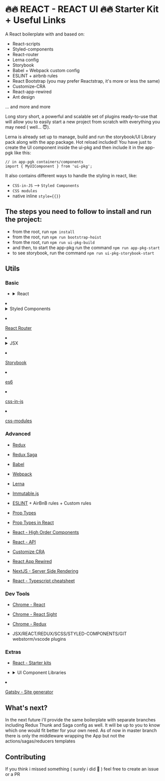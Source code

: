 # 🔥🔥 REACT - REACT UI 🔥🔥 Starter Kit + Useful Links

A React boilerplate with and based on:
  - React-scripts
  - Styled-components
  - React-router
  - Lerna config
  - Storybook
  - Babel + Webpack custom config
  - ESLINT + airbnb rules
  - React Bootstrap (you may prefer Reactstrap, it's more or less the same)
  - Customize-CRA
  - React-app-rewired
  - Ant design
  
  ... and more and more
  
  Long story short, a powerful and scalable set of plugins ready-to-use that will allow you to easily start a new project from scratch with everything you may need ( well... 😇).
  
  Lerna is already set up to manage, build and run the storybook/UI Library pack along with the app package. Hot reload included! 
  You have just to create the UI component inside the ui-pkg and then include it in the app-pgk like this:

  ```tsx
// in app-pgk containers/components  
import { MyUIComponent } from 'ui-pkg';
```
   
   It also contains different ways to handle the styling in react, like:
   - `CSS-in-JS` --> `Styled Components`
   - `CSS modules`
   - native inline `style={{}}` 

## The steps you need to follow to install and run the project:

- from the root, run `npm install`
- from the root, run `npm run bootstrap-hoist`
- from the root, run `npm run ui-pkg-build`
- and then, to start the app-pkg run the command `npm run app-pkg-start`
- to see storybook, run the command `npm run ui-pkg-storybook-start`

## Utils

### Basic
- <details><summary>React</summary>

  - [Getting started](https://reactjs.org/docs/getting-started.html)

  - [Hello World](https://reactjs.org/docs/hello-world.html)

  - [Compontents and props](https://reactjs.org/docs/components-and-props.html)

  - [State and lifecycle](https://reactjs.org/docs/state-and-lifecycle.html)

  - [Conditional rendering](https://reactjs.org/docs/conditional-rendering.html)

  - [Thinking in react](https://reactjs.org/docs/thinking-in-react.html)

  - [Create React App](https://facebook.github.io/create-react-app/docs/getting-started)

  - [Create React App v2 release note](https://reactjs.org/blog/2018/10/01/create-react-app-v2.html)</details>

- <details><summary>Styled Components</summary>

  - [Basic](https://www.styled-components.com/docs/basics)

  - [Advanced](https://www.styled-components.com/docs/advanced)</details>

- [React Router](https://reacttraining.com/react-router/web/example/basic)

- <details><summary>JSX</summary>

  - [JSX](https://jsx.github.io/)

  - [JSX in react](https://reactjs.org/docs/introducing-jsx.html)</details>

- [Storybook](https://storybook.js.org/basics/introduction/)

- [es6](http://es6-features.org/)

- [css-in-js](https://cssinjs.org)

- [css-modules](https://glenmaddern.com/articles/css-modules)



### Advanced

- [Redux](https://redux.js.org/)

- [Redux Saga](https://redux-saga.js.org/docs/introduction/BeginnerTutorial.html)

- [Babel](https://babeljs.io/)

- [Webpack](https://webpack.js.org/)

- [Lerna](https://github.com/lerna/lerna)

- [Immutable.js](https://facebook.github.io/immutable-js/)

- [ESLINT](https://eslint.org/) + AirBnB rules + Custom rules

- [Prop Types](https://www.npmjs.com/package/prop-types)

- [Prop Types in React](https://reactjs.org/docs/typechecking-with-proptypes.html
)

- [React - High Order Components](https://reactjs.org/docs/higher-order-components.html)

- [React - API](https://reactjs.org/docs/react-api.html)

- [Customize CRA](https://github.com/arackaf/customize-cra)

- [React App Rewired](https://github.com/timarney/react-app-rewired)

- [NextJS - Server Side Rendering](https://nextjs.org/)

- [React - Typescript cheatsheet](https://github.com/sw-yx/react-typescript-cheatsheet?fbclid=IwAR1OHnqDaghBIfRTwd9X3n574vLkXKCT5qijXL53B_cNT43JX953DMmeA2Y)

### Dev Tools

- [Chrome - React](https://chrome.google.com/webstore/detail/react-developer-tools/fmkadmapgofadopljbjfkapdkoienihi?hl=en)

- [Chrome - React Sight](https://chrome.google.com/webstore/detail/react-sight/aalppolilappfakpmdfdkpppdnhpgifn)

- [Chrome - Redux](https://chrome.google.com/webstore/detail/redux-devtools/lmhkpmbekcpmknklioeibfkpmmfibljd)

- JSX/REACT/REDUX/SCSS/STYLED-COMPONENTS/GIT webstorm/vscode plugins


### Extras

 - [React - Starter kits](https://reactjs.org/community/starter-kits.html)

- <details><summary>UI Component Libraries</summary>

  - [Ant Design](https://ant.design/docs/react/introduce)

  - [Material UI](https://material-ui.com/)

  - [Reactstrap - Bootstrap v4 for React](https://reactstrap.github.io/)</details>


- [Gatsby - Site generator](https://github.com/gatsbyjs/gatsby)


## What's next?
   
In the next future i'll provide the same boilerplate with separate branches including Redux Thunk and Saga config as well. It will be up to you to know which one would fit better for your own need. 
As of now in master branch there is only the middleware wrapping the App but not the actions/sagas/reducers templates 

## Contributing

If you think i missed something ( surely i did 😬 ) feel free to create an issue or a PR
